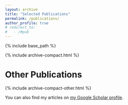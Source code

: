 ```yaml
---
layout: archive
title: "Selected Publications"
permalink: /publications/
author_profile: true
# redirect_to: 
#   - /#pub
---
```


<style>
td, th {
    border: none!important;
    padding-top: 0px;
    padding-bottom: 0px;
  /* padding-left: 30px;
  padding-right: 40px; */
}
</style>

{% include base_path %}

{% include archive-compact.html %}

Other Publications
======

{% include archive-compact-other.html %}


You can also find my articles on <a href="{{ site.author.googlescholar }}">my Google Scholar profile</a>. 